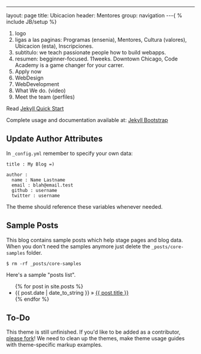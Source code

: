 ---
layout: page
title: Ubicacion
header: Mentores
group: navigation
---{
% include JB/setup %}

1. logo
2. ligas a las paginas: Programas (ensenia), Mentores, Cultura (valores), Ubicacion (esta), Inscripciones.
3. subtitulo: we teach passionate people how to build webapps.
4. resumen: begginner-focused. 11weeks. Downtown Chicago, Code Academy is a game changer for your carrer.
5. Apply now
6. WebDesign
7. WebDevelopment
8. What We do. (video)
9. Meet the team (perfiles)


Read [Jekyll Quick Start](http://jekyllbootstrap.com/usage/jekyll-quick-start.html)

Complete usage and documentation available at: [Jekyll Bootstrap](http://jekyllbootstrap.com)

## Update Author Attributes

In `_config.yml` remember to specify your own data:
    
    title : My Blog =)
    
    author :
      name : Name Lastname
      email : blah@email.test
      github : username
      twitter : username

The theme should reference these variables whenever needed.
    
## Sample Posts

This blog contains sample posts which help stage pages and blog data.
When you don't need the samples anymore just delete the `_posts/core-samples` folder.

    $ rm -rf _posts/core-samples

Here's a sample "posts list".

<ul class="posts">
  {% for post in site.posts %}
    <li><span>{{ post.date | date_to_string }}</span> &raquo; <a href="{{ BASE_PATH }}{{ post.url }}">{{ post.title }}</a></li>
  {% endfor %}
</ul>

## To-Do

This theme is still unfinished. If you'd like to be added as a contributor, [please fork](http://github.com/plusjade/jekyll-bootstrap)!
We need to clean up the themes, make theme usage guides with theme-specific markup examples.


